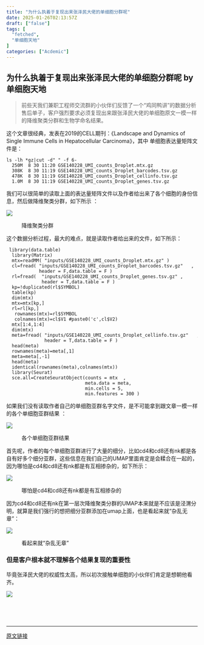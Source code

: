 ```yaml
---
title: "为什么执着于复现出来张泽民大佬的单细胞分群呢"
date: 2025-01-26T02:13:57Z
draft: ["false"]
tags: [
  "fetched",
  "单细胞天地"
]
categories: ["Acdemic"]
---
```

为什么执着于复现出来张泽民大佬的单细胞分群呢 by 单细胞天地
------
<div><section data-tool="mdnice编辑器" data-website="https://www.mdnice.com"><blockquote data-tool="mdnice编辑器"><span></span><p>前些天我们兼职工程师交流群的小伙伴们反馈了一个“鸡同鸭讲”的数据分析售后单子，客户强烈要求必须复现出来跟张泽民大佬的单细胞原文一模一样的降维聚类分群和生物学命名结果。</p></blockquote><p data-tool="mdnice编辑器">这个文章很经典，发表在2019的CELL期刊：《Landscape and Dynamics of Single Immune Cells in Hepatocellular Carcinoma》，其中 单细胞表达量矩阵文件是：</p><pre data-tool="mdnice编辑器"><span></span><code>ls -lh *gz|cut -d<span>" "</span> -f 6-<br>  250M  8 30 11:20 GSE140228_UMI_counts_Droplet.mtx.gz<br>  308K  8 30 11:19 GSE140228_UMI_counts_Droplet_barcodes.tsv.gz<br>  478K  8 30 11:19 GSE140228_UMI_counts_Droplet_cellinfo.tsv.gz<br>  1.0M  8 30 11:19 GSE140228_UMI_counts_Droplet_genes.tsv.gz<br></code></pre><p data-tool="mdnice编辑器">我们可以很简单的读取上面的表达量矩阵文件以及作者给出来了各个细胞的身份信息，然后做降维聚类分群，如下所示 ：</p><p><img data-galleryid="" data-imgfileid="100041984" data-ratio="0.7849056603773585" data-s="300,640" data-src="https://mmbiz.qpic.cn/mmbiz_png/siaia0BDGJdjRG7cXrmNtMHItauH1AZnVPXF4laIibbFku4l6Fg5kbEeJ1ZL00PUZoPNI5wrqLYnGicjJwCVAho2vQ/640?wx_fmt=png&amp;from=appmsg" data-type="png" data-w="1590" src="https://mmbiz.qpic.cn/mmbiz_png/siaia0BDGJdjRG7cXrmNtMHItauH1AZnVPXF4laIibbFku4l6Fg5kbEeJ1ZL00PUZoPNI5wrqLYnGicjJwCVAho2vQ/640?wx_fmt=png&amp;from=appmsg"></p><figure data-tool="mdnice编辑器"><figcaption>降维聚类分群</figcaption></figure><p data-tool="mdnice编辑器">这个数据分析过程，最大的难点，就是读取作者给出来的文件，如下所示：</p><pre data-tool="mdnice编辑器"><span></span><code> <span>library</span>(data.table)<br>  <span>library</span>(Matrix)  <br>  mtx=readMM( <span>"inputs/GSE140228_UMI_counts_Droplet.mtx.gz"</span> ) <br>  cl=fread( <span>"inputs/GSE140228_UMI_counts_Droplet_barcodes.tsv.gz"</span>   ,<br>            header = <span>F</span>,data.table = <span>F</span> )  <br>  rl=fread(  <span>"inputs/GSE140228_UMI_counts_Droplet_genes.tsv.gz"</span> ,<br>             header = <span>T</span>,data.table = <span>F</span> )  <br>  kp=!duplicated(rl$SYMBOL)<br>  table(kp)<br>  dim(mtx)<br>  mtx=mtx[kp,]<br>  rl=rl[kp,] <br>   rownames(mtx)=rl$SYMBOL<br>   colnames(mtx)=cl$V1 <span>#paste0('c',cl$V2)</span><br>  mtx[<span>1</span>:<span>4</span>,<span>1</span>:<span>4</span>]<br>  dim(mtx)<br>  meta=fread( <span>"inputs/GSE140228_UMI_counts_Droplet_cellinfo.tsv.gz"</span>   ,<br>              header = <span>T</span>,data.table = <span>F</span> ) <br>  head(meta)<br>  rownames(meta)=meta[,<span>1</span>]<br>  meta=meta[,-<span>1</span>]<br>  head(meta)<br>  identical(rownames(meta),colnames(mtx)) <br>  <span>library</span>(Seurat)<br>  sce.all=CreateSeuratObject(counts = mtx  , <br>                             meta.data = meta,<br>                             min.cells = <span>5</span>,<br>                             min.features = <span>300</span> )<br></code></pre><p data-tool="mdnice编辑器">如果我们没有读取作者自己的单细胞亚群名字文件，是不可能拿到跟文章一模一样的各个单细胞亚群结果 ：</p><p><img data-galleryid="" data-imgfileid="100041986" data-ratio="0.7829949238578681" data-s="300,640" data-src="https://mmbiz.qpic.cn/mmbiz_png/siaia0BDGJdjRG7cXrmNtMHItauH1AZnVPCRBIl0fyRo5C107h0ubXz4t2KarnMoFxWLLfZ8UPfFDUhia494ZyCGQ/640?wx_fmt=png&amp;from=appmsg" data-type="png" data-w="1576" src="https://mmbiz.qpic.cn/mmbiz_png/siaia0BDGJdjRG7cXrmNtMHItauH1AZnVPCRBIl0fyRo5C107h0ubXz4t2KarnMoFxWLLfZ8UPfFDUhia494ZyCGQ/640?wx_fmt=png&amp;from=appmsg"></p><figure data-tool="mdnice编辑器"><figcaption>各个单细胞亚群结果</figcaption></figure><p data-tool="mdnice编辑器">首先呢，作者的每个单细胞亚群进行了大量的细分，比如cd4和cd8还有nk都是各自有好多个细分亚群，这些信息在我们自己的UMAP里面肯定是会糅合在一起的，因为哪怕是cd4和cd8还有nk都是有互相掺杂的，如下所示：</p><p><img data-galleryid="" data-imgfileid="100041985" data-ratio="0.36272040302267" data-s="300,640" data-src="https://mmbiz.qpic.cn/mmbiz_png/siaia0BDGJdjRG7cXrmNtMHItauH1AZnVPibeonwQVibO7WnMziaczrGyUAqClX45j3duEps7wnSpjWuEQJONzy0LfA/640?wx_fmt=png&amp;from=appmsg" data-type="png" data-w="2382" src="https://mmbiz.qpic.cn/mmbiz_png/siaia0BDGJdjRG7cXrmNtMHItauH1AZnVPibeonwQVibO7WnMziaczrGyUAqClX45j3duEps7wnSpjWuEQJONzy0LfA/640?wx_fmt=png&amp;from=appmsg"></p><figure data-tool="mdnice编辑器"><figcaption>哪怕是cd4和cd8还有nk都是有互相掺杂的</figcaption></figure><p data-tool="mdnice编辑器">因为cd4和cd8还有nk在第一层次降维聚类分群的UMAP本来就是不应该是泾渭分明，就算是我们强行的想把细分亚群添加在umap上面，也是看起来就“杂乱无章”：</p><p><img data-galleryid="" data-imgfileid="100041987" data-ratio="0.48350253807106597" data-s="300,640" data-src="https://mmbiz.qpic.cn/mmbiz_png/siaia0BDGJdjRG7cXrmNtMHItauH1AZnVPa2nLFI8tOuiaUP79Yq5s45DH9icUo070icFAQgE8qp2oHA6WPGG7CsuuQ/640?wx_fmt=png&amp;from=appmsg" data-type="png" data-w="1576" src="https://mmbiz.qpic.cn/mmbiz_png/siaia0BDGJdjRG7cXrmNtMHItauH1AZnVPa2nLFI8tOuiaUP79Yq5s45DH9icUo070icFAQgE8qp2oHA6WPGG7CsuuQ/640?wx_fmt=png&amp;from=appmsg"></p><figure data-tool="mdnice编辑器"><figcaption>看起来就“杂乱无章”</figcaption></figure></section><section data-tool="mdnice编辑器" data-website="https://www.mdnice.com"><h3 data-tool="mdnice编辑器"><span></span><span>但是客户根本就不理解各个结果复现的重要性</span><span></span></h3><p data-tool="mdnice编辑器">毕竟张泽民大佬的权威性太高，所以初次接触单细胞的小伙伴们肯定是想朝他看齐。</p><p><img data-galleryid="" data-imgfileid="100041989" data-ratio="1.1294416243654823" data-s="300,640" data-src="https://mmbiz.qpic.cn/mmbiz_png/siaia0BDGJdjRG7cXrmNtMHItauH1AZnVP4J6gicbmrJFfpNsWlDf39svByVrLQkcE4oCGsvAEd41ZYnIjd9Gqttw/640?wx_fmt=png&amp;from=appmsg" data-type="png" data-w="788" src="https://mmbiz.qpic.cn/mmbiz_png/siaia0BDGJdjRG7cXrmNtMHItauH1AZnVP4J6gicbmrJFfpNsWlDf39svByVrLQkcE4oCGsvAEd41ZYnIjd9Gqttw/640?wx_fmt=png&amp;from=appmsg"></p><p data-tool="mdnice编辑器"><br></p></section><p><br></p><p><mp-style-type data-value="3"></mp-style-type></p></div>  
<hr>
<a href="https://mp.weixin.qq.com/s/5jaTU0ScmjCUhVcS3g_zNw",target="_blank" rel="noopener noreferrer">原文链接</a>
